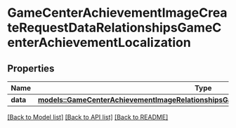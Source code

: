 # GameCenterAchievementImageCreateRequestDataRelationshipsGameCenterAchievementLocalization

## Properties

Name | Type | Description | Notes
------------ | ------------- | ------------- | -------------
**data** | [**models::GameCenterAchievementImageRelationshipsGameCenterAchievementLocalizationData**](GameCenterAchievementImage_relationships_gameCenterAchievementLocalization_data.md) |  | 

[[Back to Model list]](../README.md#documentation-for-models) [[Back to API list]](../README.md#documentation-for-api-endpoints) [[Back to README]](../README.md)


